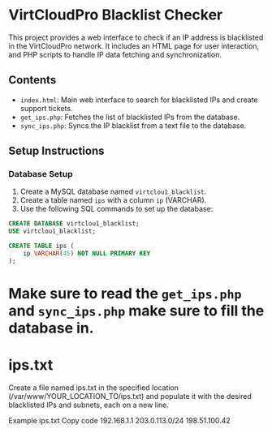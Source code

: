 # VirtCloudPro Blacklist Checker

This project provides a web interface to check if an IP address is blacklisted in the VirtCloudPro network. It includes an HTML page for user interaction, and PHP scripts to handle IP data fetching and synchronization.

## Contents

- `index.html`: Main web interface to search for blacklisted IPs and create support tickets.
- `get_ips.php`: Fetches the list of blacklisted IPs from the database.
- `sync_ips.php`: Syncs the IP blacklist from a text file to the database.

## Setup Instructions

### Database Setup

1. Create a MySQL database named `virtclou1_blacklist`.
2. Create a table named `ips` with a column `ip` (VARCHAR).
3. Use the following SQL commands to set up the database:

```sql
CREATE DATABASE virtclou1_blacklist;
USE virtclou1_blacklist;

CREATE TABLE ips (
    ip VARCHAR(45) NOT NULL PRIMARY KEY
);
```
# Make sure to read the `get_ips.php` and `sync_ips.php` make sure to fill the database in.

# ips.txt
Create a file named ips.txt in the specified location (/var/www/YOUR_LOCATION_TO/ips.txt) and populate it with the desired blacklisted IPs and subnets, each on a new line.

Example ips.txt
Copy code
192.168.1.1
203.0.113.0/24
198.51.100.42
